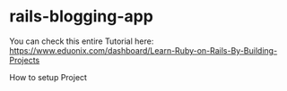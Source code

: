 # rails-blogging-app
You can check this entire Tutorial here: 
https://www.eduonix.com/dashboard/Learn-Ruby-on-Rails-By-Building-Projects


How to setup Project

